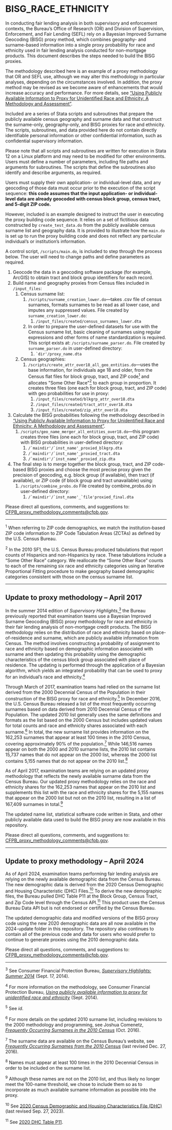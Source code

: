 # BISG_RACE_ETHNICITY

In conducting fair lending analysis in both supervisory and enforcement
contexts, the Bureau’s Office of Research (OR) and Division of Supervision,
Enforcement, and Fair Lending (SEFL) rely on a Bayesian Improved Surname
Geocoding (BISG) proxy method, which combines geography- and surname-based
information into a single proxy probability for race and ethnicity used in fair
lending analysis conducted for non-mortgage products.
This document describes the steps needed to build the BISG proxies.

The methodology described here is an example of a proxy methodology that
OR and SEFL use, although we may alter this methodology in particular analyses,
depending on the circumstances involved.
In addition, the proxy method may be revised as we become aware of enhancements
that would increase accuracy and performance.
For more details, see [“Using Publicly Available Information to Proxy for
Unidentified Race and Ethnicity: A Methodology and Assessment”][paper].

Included are a series of Stata scripts and subroutines that prepare the
publicly available census geography and surname data and that construct the
surname-only, geography-only, and BISG proxies for race and ethnicity.
The scripts, subroutines, and data provided here do not contain directly
identifiable personal information or other confidential information,
such as confidential supervisory information.

Please note that all scripts and subroutines are written for execution in
Stata 12 on a Linux platform and may need to be modified for other environments.
Users must define a number of parameters, including file paths and arguments for subroutines.
The scripts that define the subroutines also identify and describe arguments, as required.

Users must supply their own application- or individual-level data,
and any geocoding of those data must occur prior to the execution of the
script sequence: **this code assumes that the input application- or
individual-level data are already geocoded with census block group,
census tract, and 5-digit ZIP code.**

However, included is an example designed to instruct the user in executing
the proxy building code sequence.
It relies on a set of fictitious data constructed by `create_test_data.do` from
the publicly available census surname list and geography data.
It is provided to illustrate how the `main.do` is set up to run the proxy
building code and does not reflect any particular individual’s or
institution’s information.

A control script, `/scripts/main.do`, is included to step through the process below.
The user will need to change paths and define parameters as required.

1. Geocode the data in a geocoding software package (for example, ArcGIS)
   to obtain tract and block group identifiers for each record.
1. Build name and geography proxies from Census files included in `/input_files`:
   1. Census surname list:
      1. `/scripts/surname_creation_lower.do`—takes .csv file of census surnames,
         formats surnames to be read as all lower case,
         and imputes any suppressed values.
         File created by `surname_creation_lower.do`:
         1. `/input_files/created/census_surnames_lower.dta`
      1. In order to prepare the user-defined datasets for use with the Census surname list,
         basic cleaning of surnames using regular expressions and other forms of
         name standardization is required.
         This script exists at: `/scripts/surname_parser.do`.
         File created by `surname_parser.do` in user-defined directory:
         1. ``` `dir'/proxy_name.dta ```
   1. Census geographies:
      1. `/scripts/create_attr_over18_all_geo_entities.do`—uses the base information,
         for individuals age 18 and older, from the Census flat files for
         block group, tract, and ZIP code[<sup>1</sup>](#fn-1) and allocates
         "Some Other Race"[<sup>2</sup>](#fn-2) to each group in proportion.
         It creates three files (one each for block group, tract, and ZIP code)
         with geo probabilities for use in proxy:
         1. `/input_files/created/blkgrp_attr_over18.dta`
         1. `/input_files/created/tract_attr_over18.dta`
         1. `/input_files/created/zip_attr_over18.dta`
1. Calculate the BISG probabilities following the methodology described in
   [“Using Publicly Available Information to Proxy for Unidentified Race and Ethnicity:
   A Methodology and Assessment”][paper].
   1. `/scripts/geo_name_merger_all_entities_over18.do`—this program
      creates three files (one each for block group, tract, and ZIP code)
      with BISG probabilities in user-defined directory:
      1. ```/`maindir'/`inst_name'_proxied_blkgrp.dta```
      1. ```/`maindir'/`inst_name'_proxied_tract.dta```
      1. ```/`maindir'/`inst_name'_proxied_zip.dta```
1. The final step is to merge together the block group, tract, and ZIP code-based BISG proxies
   and choose the most precise proxy given the precision of geocoding,
   e.g. block group (if available), then tract (if available), or ZIP code
   (if block group and tract unavailable) using:
   1. `/scripts/combine_probs.do`
      File created by combine_probs.do in user-defined directory:
      1. ```/`maindir'/`inst_name'_`file'proxied_final.dta```

Please direct all questions, comments, and suggestions to:
CFPB_proxy_methodology_comments@cfpb.gov.

---

<a aria-hidden="true" href="#fn-1" class="anchor" name="user-content-fn-1"><span class="octicon octicon-link"></span></a>
<sup>1</sup>
    When referring to ZIP code demographics, we match the institution-based
    ZIP code information to ZIP Code Tabulation Areas (ZCTAs) as defined by
    the U.S. Census Bureau.

<a aria-hidden="true" href="#fn-2" class="anchor" name="user-content-fn-2"><span class="octicon octicon-link"></span></a>
<sup>2</sup>
    In the 2010 SF1, the U.S. Census Bureau produced tabulations that report
    counts of Hispanics and non-Hispanics by race.
    These tabulations include a “Some Other Race” category.
    We reallocate the “Some Other Race” counts to each of the remaining six
    race and ethnicity categories using an Iterative Proportional Fitting
    procedure to make geography based demographic categories consistent with
    those on the census surname list.


---

## Update to proxy methodology – April 2017

In the summer 2014 edition of _Supervisory Highlights_,[<sup>3</sup>](#fn-3)
the Bureau previously reported that examination teams use a
Bayesian Improved Surname Geocoding (BISG) proxy methodology for race and
ethnicity in their fair lending analysis of non-mortgage credit products.
The BISG methodology relies on the distribution of race and ethnicity based on
place-of-residence and surname, which are publicly available information from
Census. The method involves constructing a probability of assignment to race
and ethnicity based on demographic information associated with surname and then
updating this probability using the demographic characteristics of the census
block group associated with place of residence. The updating is performed
through the application of a Bayesian algorithm, which yields an integrated
probability that can be used to proxy for an individual’s race and
ethnicity.[<sup>4</sup>](#fn-4)

Through March of 2017, examination teams had relied on the surname list derived
from the 2000 Decennial Census of the Population in their construction of the
BISG proxy for race and ethnicity.[<sup>5</sup>](#fn-5) In December 2016, the
U.S. Census Bureau released a list of the most frequently occurring surnames
based on data derived from 2010 Decennial Census of the Population. The updated
2010 list generally uses the same definitions and formats as the list based on
the 2000 Census but includes updated values for total counts and race and
ethnicity shares associated with each surname.[<sup>6</sup>](#fn-6) In total,
the new surname list provides information on the 162,253 surnames that appear
at least 100 times in the 2010 Census, covering approximately 90% of the
population.[<sup>7</sup>](#fn-7) While 146,516 names appear on both the 2000
and 2010 surname lists, the 2010 list contains 15,737 names that do not appear
on the 2000 list, whereas the 2000 list contains 5,155 names that do not appear
on the 2010 list.[<sup>8</sup>](#fn-8)

As of April 2017, examination teams are relying on an updated proxy methodology
that reflects the newly available surname data from the Census Bureau. Our
updated proxy methodology relies on the race and ethnicity shares for the
162,253 names that appear on the 2010 list and supplements this list with the
race and ethnicity shares for the 5,155 names that appear on the 2000 list but
not on the 2010 list, resulting in a list of 167,409 surnames in
total.[<sup>9</sup>](#fn-9)

The updated name list, statistical software code written in Stata, and other
publicly available data used to build the BISG proxy are now available
in this repository.

Please direct all questions, comments, and suggestions to:
CFPB_proxy_methodology_comments@cfpb.gov.

---

## Update to proxy methodology – April 2024

As of April 2024, examination teams performing fair lending analysis 
are relying on the newly available demographic data from the Census Bureau. The
new demographic data is derived from the 2020 Census Demographic and Housing Characteristic
(DHC) Files.[<sup>10</sup>](#fn-10) To derive the new demographic files, the Bureau pulled DHC Table P11 at 
the Block Group, Census Tract, and Zip Code level through the Census API.[<sup>11</sup>](#fn-11)
This product uses the Census Bureau Data API but is not endorsed or certified by the Census Bureau.

The updated demographic data and modified versions of the BISG proxy code using the new 2020 demographic
data are all now available in the 2024-update folder in this repository.  The repository also continues
to contain all of the previous code and data for users who would prefer to continue to generate proxies
using the 2010 demographic data.

Please direct all questions, comments, and suggestions to:
CFPB_proxy_methodology_comments@cfpb.gov.

---

<a aria-hidden="true" href="#fn-3" class="anchor" name="user-content-fn-3"><span class="octicon octicon-link"></span></a>
<sup>3</sup>
    See Consumer Financial Protection Bureau,
    [_Supervisory Highlights: Summer 2014_](http://files.consumerfinance.gov/f/201409_cfpb_supervisory-highlights_auto-lending_summer-2014.pdf)
    (Sept. 17, 2014).  

<a aria-hidden="true" href="#fn-4" class="anchor" name="user-content-fn-4"><span class="octicon octicon-link"></span></a>
<sup>4</sup>
    For more information on the methodology, see Consumer Financial Protection Bureau,
    [_Using publicly available information to proxy for unidentified race and ethnicity_](paper)
    (Sept. 2014).

<a aria-hidden="true" href="#fn-5" class="anchor" name="user-content-fn-5"><span class="octicon octicon-link"></span></a>
<sup>5</sup>
    See _id_.

<a aria-hidden="true" href="#fn-6" class="anchor" name="user-content-fn-6"><span class="octicon octicon-link"></span></a>
<sup>6</sup>
    For more details on the updated 2010 surname list, including revisions to
    the 2000 methodology and programming, see Joshua Comenetz,
    [_Frequently Occurring Surnames in the 2010 Census_](http://www2.census.gov/topics/genealogy/2010surnames/surnames.pdf)
    (Oct. 2016).

<a aria-hidden="true" href="#fn-7" class="anchor" name="user-content-fn-7"><span class="octicon octicon-link"></span></a>
<sup>7</sup>
    The surname data are available on the Census Bureau’s website, see
    [_Frequently Occurring Surnames from the 2010 Census_](https://www.census.gov/topics/population/genealogy/data/2010_surnames.html)
    (last revised Dec. 27, 2016).

<a aria-hidden="true" href="#fn-8" class="anchor" name="user-content-fn-8"><span class="octicon octicon-link"></span></a>
<sup>8</sup>
    Names must appear at least 100 times in the 2010 Decennial Census
    in order to be included on the surname list.

<a aria-hidden="true" href="#fn-9" class="anchor" name="user-content-fn-9"><span class="octicon octicon-link"></span></a>
<sup>9</sup>
    Although these names are not on the 2010 list, and thus likely no longer
    meet the 100-name threshold, we chose to include them so as to incorporate
    as much available surname information as possible into the proxy.

<a aria-hidden="true" href="#fn-10" class="anchor" name="user-content-fn-10"><span class="octicon octicon-link"></span></a>
<sup>10</sup>
     See
    [2020 Census Demographic and Housing Characteristics File (DHC)](https://www.census.gov/data/tables/2023/dec/2020-census-dhc.html)
    (last revised Sep. 27, 2023).

<a aria-hidden="true" href="#fn-11" class="anchor" name="user-content-fn-11"><span class="octicon octicon-link"></span></a>
<sup>11</sup>
     See
    [2020 DHC Table P11](https://data.census.gov/table?q=p11&g=010XX00US$1500000&y=2020&d=DEC%20Demographic%20and%20Housing%20Characteristics).

[paper]: http://www.consumerfinance.gov/reports/using-publicly-available-information-to-proxy-for-unidentified-race-and-ethnicity/
